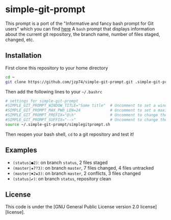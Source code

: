 # simple-git-prompt
This prompt is a port of the "Informative and fancy bash prompt for Git users" which you can find [here](https://github.com/magicmonty/bash-git-prompt)
A ``bash`` prompt that displays information about the current git repository, the branch name, number of files staged, changed, etc.
## Installation
First clone this repository to your home directory
```bash
cd ~
git clone https://github.com/jzp74/simple-git-prompt.git .simple-git-prompt
```
Then add the following lines to your ```~/.bashrc```
```bash
# settings for simple-git-prompt
#SIMPLE_GIT_PROMPT_WINDOW_TITLE="Some title"  # Uncomment to set a window title
#SIMPLE_GIT_PROMPT_MAX_PWD_LEN=24             # Uncomment to set a maximum length of current path (PWD). Use 0 to not display $PWD at all
#SIMPLE_GIT_PROMPT_PREFIX="@\h"               # Uncomment to change the standard prefix of this prompt
#SIMPLE_GIT_PROMPT_SUFFIX="-->"               # Uncomment to change the standard postfix of this prompt
source ~/.simple-git-prompt/simplegitprompt.sh
```
Then reopen your bash shell, ```cd``` to a git repository and test it!

## Examples
* ``(status|●2)``: on branch ``status``, 2 files staged
* ``(master|✚7?3)``: on branch ``master``, 7 files changed, 4 files untracked
* ``(master|✖2✚3)``: on branch ``master``, 2 conflicts, 3 files changed
* ``(status|✔)``: on branch ``status``, repository clean
## License
This code is under the [GNU General Public License version 2.0 license][license].
